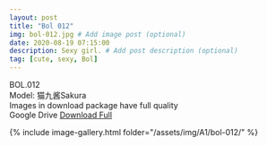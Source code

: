 ```yaml
---
layout: post
title: "Bol 012"
img: bol-012.jpg # Add image post (optional)
date: 2020-08-19 07:15:00
description: Sexy girl. # Add post description (optional)
tag: [cute, sexy, Bol]
---
```

BOL.012  
Model: 猫九酱Sakura                                                                     
Images in download package have full quality                    
Google Drive [Download Full](http://gestyy.com/ewM6KW)

{% include image-gallery.html folder="/assets/img/A1/bol-012/" %}

